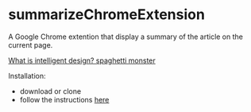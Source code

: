 # summarizeChromeExtension
A Google Chrome extention that display a summary of the article on the current page.


[What is intelligent design? spaghetti monster](https://cloud.githubusercontent.com/assets/676869/16362532/5e7bf074-3bb1-11e6-8124-2afefbab725c.png)




Installation: 
- download or clone 
- follow the instructions [here](https://developer.chrome.com/extensions/getstarted#unpacked)
